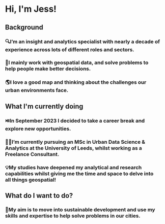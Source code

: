 # Hi, I'm Jess!

## Background

### :mag:I’m an **insight and analytics specialist** with nearly a decade of experience across lots of different roles and sectors.

### :jigsaw:I mainly **work with geospatial data**, and solve problems to **help people make better decisions**.

### :earth_americas:I love a good map and thinking about the challenges our urban environments face.


## What I'm currently doing

### :play_or_pause_button:In September 2023 I decided to take a career break and explore new opportunities.

### :woman_student:I’m currently **pursuing an MSc in Urban Data Science & Analytics** at the University of Leeds, whilst working as a Freelance Consultant.

### :bulb:My studies have deepened my analytical and research capabilities whilst giving me the time and space to delve into all things geospatial!


## What do I want to do?

### :seedling:**My aim is to move into sustainable development** and use my skills and expertise to help **solve problems in our cities**.